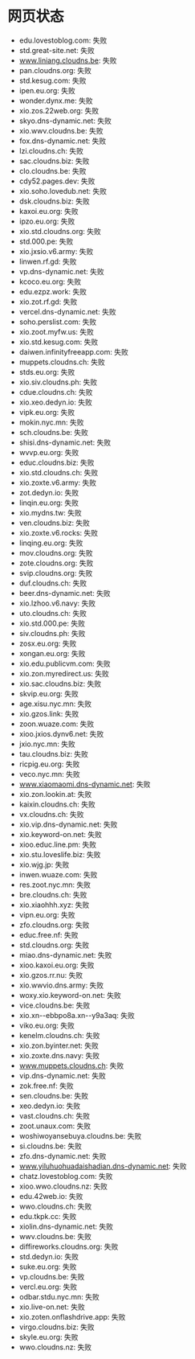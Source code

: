 # 网页状态
- edu.lovestoblog.com: 失败
- std.great-site.net: 失败
- www.liniang.cloudns.be: 失败
- pan.cloudns.org: 失败
- std.kesug.com: 失败
- ipen.eu.org: 失败
- wonder.dynx.me: 失败
- xio.zos.22web.org: 失败
- skyo.dns-dynamic.net: 失败
- xio.wwv.cloudns.be: 失败
- fox.dns-dynamic.net: 失败
- lzi.cloudns.ch: 失败
- sac.cloudns.biz: 失败
- clo.cloudns.be: 失败
- cdy52.pages.dev: 失败
- xio.soho.lovedub.net: 失败
- dsk.cloudns.biz: 失败
- kaxoi.eu.org: 失败
- ipzo.eu.org: 失败
- xio.std.cloudns.org: 失败
- std.000.pe: 失败
- xio.jxsio.v6.army: 失败
- linwen.rf.gd: 失败
- vp.dns-dynamic.net: 失败
- kcoco.eu.org: 失败
- edu.ezpz.work: 失败
- xio.zot.rf.gd: 失败
- vercel.dns-dynamic.net: 失败
- soho.perslist.com: 失败
- xio.zoot.myfw.us: 失败
- xio.std.kesug.com: 失败
- daiwen.infinityfreeapp.com: 失败
- muppets.cloudns.ch: 失败
- stds.eu.org: 失败
- xio.siv.cloudns.ph: 失败
- cdue.cloudns.ch: 失败
- xio.xeo.dedyn.io: 失败
- vipk.eu.org: 失败
- mokin.nyc.mn: 失败
- sch.cloudns.be: 失败
- shisi.dns-dynamic.net: 失败
- wvvp.eu.org: 失败
- educ.cloudns.biz: 失败
- xio.std.cloudns.ch: 失败
- xio.zoxte.v6.army: 失败
- zot.dedyn.io: 失败
- linqin.eu.org: 失败
- xio.mydns.tw: 失败
- ven.cloudns.biz: 失败
- xio.zoxte.v6.rocks: 失败
- linqing.eu.org: 失败
- mov.cloudns.org: 失败
- zote.cloudns.org: 失败
- svip.cloudns.org: 失败
- duf.cloudns.ch: 失败
- beer.dns-dynamic.net: 失败
- xio.lzhoo.v6.navy: 失败
- uto.cloudns.ch: 失败
- xio.std.000.pe: 失败
- siv.cloudns.ph: 失败
- zosx.eu.org: 失败
- xongan.eu.org: 失败
- xio.edu.publicvm.com: 失败
- xio.zon.myredirect.us: 失败
- xio.sac.cloudns.biz: 失败
- skvip.eu.org: 失败
- age.xisu.nyc.mn: 失败
- xio.gzos.link: 失败
- zoon.wuaze.com: 失败
- xioo.jxios.dynv6.net: 失败
- jxio.nyc.mn: 失败
- tau.cloudns.biz: 失败
- ricpig.eu.org: 失败
- veco.nyc.mn: 失败
- www.xiaomaomi.dns-dynamic.net: 失败
- xio.zon.lookin.at: 失败
- kaixin.cloudns.ch: 失败
- vx.cloudns.ch: 失败
- xio.vip.dns-dynamic.net: 失败
- xio.keyword-on.net: 失败
- xioo.educ.line.pm: 失败
- xio.stu.loveslife.biz: 失败
- xio.wjg.jp: 失败
- inwen.wuaze.com: 失败
- res.zoot.nyc.mn: 失败
- bre.cloudns.ch: 失败
- xio.xiaohhh.xyz: 失败
- vipn.eu.org: 失败
- zfo.cloudns.org: 失败
- educ.free.nf: 失败
- std.cloudns.org: 失败
- miao.dns-dynamic.net: 失败
- xioo.kaxoi.eu.org: 失败
- xio.gzos.rr.nu: 失败
- xio.wwvio.dns.army: 失败
- woxy.xio.keyword-on.net: 失败
- vice.cloudns.be: 失败
- xio.xn--ebbpo8a.xn--y9a3aq: 失败
- viko.eu.org: 失败
- kenelm.cloudns.ch: 失败
- xio.zon.byinter.net: 失败
- xio.zoxte.dns.navy: 失败
- www.muppets.cloudns.ch: 失败
- vip.dns-dynamic.net: 失败
- zok.free.nf: 失败
- sen.cloudns.be: 失败
- xeo.dedyn.io: 失败
- vast.cloudns.ch: 失败
- zoot.unaux.com: 失败
- woshiwoyansebuya.cloudns.be: 失败
- si.cloudns.be: 失败
- zfo.dns-dynamic.net: 失败
- www.yiluhuohuadaishadian.dns-dynamic.net: 失败
- chatz.lovestoblog.com: 失败
- xioo.wwo.cloudns.nz: 失败
- edu.42web.io: 失败
- wwo.cloudns.ch: 失败
- edu.tkpk.cc: 失败
- xiolin.dns-dynamic.net: 失败
- wwv.cloudns.be: 失败
- diffireworks.cloudns.org: 失败
- std.dedyn.io: 失败
- suke.eu.org: 失败
- vp.cloudns.be: 失败
- vercl.eu.org: 失败
- odbar.stdu.nyc.mn: 失败
- xio.live-on.net: 失败
- xio.zoten.onflashdrive.app: 失败
- virgo.cloudns.biz: 失败
- skyle.eu.org: 失败
- wwo.cloudns.nz: 失败
